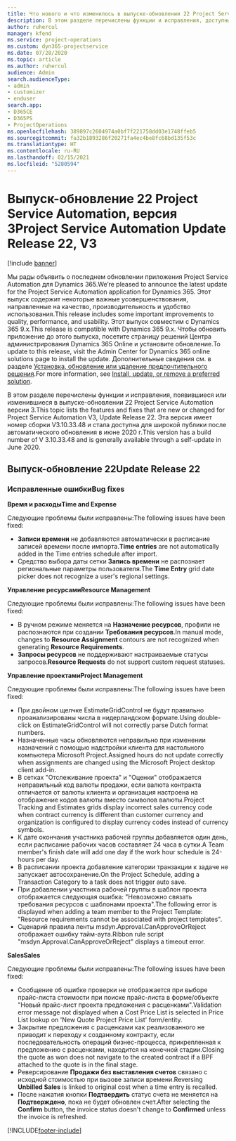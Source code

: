 ```yaml
---
title: Что нового и что изменилось в выпуске-обновлении 22 Project Service Automation версии 3
description: В этом разделе перечислены функции и исправления, доступные в выпуске-обновлении 22 Project Service Automation версии 3.
author: ruhercul
manager: kfend
ms.service: project-operations
ms.custom: dyn365-projectservice
ms.date: 07/28/2020
ms.topic: article
ms.author: ruhercul
audience: Admin
search.audienceType:
- admin
- customizer
- enduser
search.app:
- D365CE
- D365PS
- ProjectOperations
ms.openlocfilehash: 389897c2604974a0bf7f221758dd03e1748ffeb5
ms.sourcegitcommit: fa32b1893286f20271fa4ec4be8fc68bd135f53c
ms.translationtype: HT
ms.contentlocale: ru-RU
ms.lasthandoff: 02/15/2021
ms.locfileid: "5280594"
---
```

# <a name="project-service-automation-update-release-22-v3"></a><span data-ttu-id="6b48a-103">Выпуск-обновление 22 Project Service Automation, версия 3</span><span class="sxs-lookup"><span data-stu-id="6b48a-103">Project Service Automation Update Release 22, V3</span></span>

[!include [banner](../includes/psa-now-project-operations.md)]

<span data-ttu-id="6b48a-104">Мы рады объявить о последнем обновлении приложения Project Service Automation для Dynamics 365.</span><span class="sxs-lookup"><span data-stu-id="6b48a-104">We’re pleased to announce the latest update for the Project Service Automation application for Dynamics 365.</span></span> <span data-ttu-id="6b48a-105">Этот выпуск содержит некоторые важные усовершенствования, направленные на качество, производительность и удобство использования.</span><span class="sxs-lookup"><span data-stu-id="6b48a-105">This release includes some important improvements to quality, performance, and usability.</span></span> <span data-ttu-id="6b48a-106">Этот выпуск совместим с Dynamics 365 9.x.</span><span class="sxs-lookup"><span data-stu-id="6b48a-106">This release is compatible with Dynamics 365 9.x.</span></span> <span data-ttu-id="6b48a-107">Чтобы обновить приложение до этого выпуска, посетите страницу решений Центра администрирования Dynamics 365 Online и установите обновление.</span><span class="sxs-lookup"><span data-stu-id="6b48a-107">To update to this release, visit the Admin Center for Dynamics 365 online solutions page to install the update.</span></span> <span data-ttu-id="6b48a-108">Дополнительные сведения см. в разделе [Установка, обновление или удаление предпочтительного решения](https://docs.microsoft.com/power-platform/admin/install-remove-preferred-solution).</span><span class="sxs-lookup"><span data-stu-id="6b48a-108">For more information, see [Install, update, or remove a preferred solution](https://docs.microsoft.com/power-platform/admin/install-remove-preferred-solution).</span></span>

<span data-ttu-id="6b48a-109">В этом разделе перечислены функции и исправления, появившиеся или изменившиеся в выпуске-обновлении 22 Project Service Automation версии 3.</span><span class="sxs-lookup"><span data-stu-id="6b48a-109">This topic lists the features and fixes that are new or changed for Project Service Automation V3, Update Release 22.</span></span> <span data-ttu-id="6b48a-110">Эта версия имеет номер сборки V3.10.33.48 и стала доступна для широкой публики после автоматического обновления в июне 2020 г.</span><span class="sxs-lookup"><span data-stu-id="6b48a-110">This version has a build number of V 3.10.33.48 and is generally available through a self-update in June 2020.</span></span>

## <a name="update-release-22"></a><span data-ttu-id="6b48a-111">Выпуск-обновление 22</span><span class="sxs-lookup"><span data-stu-id="6b48a-111">Update Release 22</span></span>

### <a name="bug-fixes"></a><span data-ttu-id="6b48a-112">Исправленные ошибки</span><span class="sxs-lookup"><span data-stu-id="6b48a-112">Bug fixes</span></span>



<span data-ttu-id="6b48a-113">**Время и расходы**</span><span class="sxs-lookup"><span data-stu-id="6b48a-113">**Time and Expense**</span></span>

<span data-ttu-id="6b48a-114">Следующие проблемы были исправлены:</span><span class="sxs-lookup"><span data-stu-id="6b48a-114">The following issues have been fixed:</span></span>

- <span data-ttu-id="6b48a-115">**Записи времени** не добавляются автоматически в расписание записей времени после импорта.</span><span class="sxs-lookup"><span data-stu-id="6b48a-115">**Time entries** are not automatically added in the Time entries schedule after import.</span></span>
- <span data-ttu-id="6b48a-116">Средство выбора даты сетки **Запись времени** не распознает региональные параметры пользователя.</span><span class="sxs-lookup"><span data-stu-id="6b48a-116">The **Time Entry** grid date picker does not recognize a user's regional settings.</span></span>

<span data-ttu-id="6b48a-117">**Управление ресурсами**</span><span class="sxs-lookup"><span data-stu-id="6b48a-117">**Resource Management**</span></span>

<span data-ttu-id="6b48a-118">Следующие проблемы были исправлены:</span><span class="sxs-lookup"><span data-stu-id="6b48a-118">The following issues have been fixed:</span></span>

- <span data-ttu-id="6b48a-119">В ручном режиме меняется на **Назначение ресурсов**, профили не распознаются при создании **Требования ресурсов**.</span><span class="sxs-lookup"><span data-stu-id="6b48a-119">In manual mode, changes to **Resource Assignment** contours are not recognized when generating **Resource Requirements**.</span></span>
- <span data-ttu-id="6b48a-120">**Запросы ресурсов** не поддерживают настраиваемые статусы запросов.</span><span class="sxs-lookup"><span data-stu-id="6b48a-120">**Resource Requests** do not support custom request statuses.</span></span>

<span data-ttu-id="6b48a-121">**Управление проектами**</span><span class="sxs-lookup"><span data-stu-id="6b48a-121">**Project Management**</span></span>

<span data-ttu-id="6b48a-122">Следующие проблемы были исправлены:</span><span class="sxs-lookup"><span data-stu-id="6b48a-122">The following issues have been fixed:</span></span>

- <span data-ttu-id="6b48a-123">При двойном щелчке EstimateGridControl не будут правильно проанализированы числа в нидерландском формате.</span><span class="sxs-lookup"><span data-stu-id="6b48a-123">Using double-click on EstimateGridControl will not correctly parse Dutch format numbers.</span></span>
- <span data-ttu-id="6b48a-124">Назначенные часы обновляются неправильно при изменении назначений с помощью надстройки клиента для настольного компьютера Microsoft Project.</span><span class="sxs-lookup"><span data-stu-id="6b48a-124">Assigned hours do not update correctly when assignments are changed using the Microsoft Project desktop client add-in.</span></span>
- <span data-ttu-id="6b48a-125">В сетках "Отслеживание проекта" и "Оценки" отображается неправильный код валюты продажи, если валюта контракта отличается от валюты клиента и организация настроена на отображение кодов валюты вместо символов валюты.</span><span class="sxs-lookup"><span data-stu-id="6b48a-125">Project Tracking and Estimates grids display incorrect sales currency code when contract currency is different than customer currency and organization is configured to display currency codes instead of currency symbols.</span></span>
- <span data-ttu-id="6b48a-126">К дате окончания участника рабочей группы добавляется один день, если расписание рабочих часов составляет 24 часа в сутки.</span><span class="sxs-lookup"><span data-stu-id="6b48a-126">A Team member's finish date will add one day if the work hour schedule is 24-hours per day.</span></span>
- <span data-ttu-id="6b48a-127">В расписании проекта добавление категории транзакции к задаче не запускает автосохранение.</span><span class="sxs-lookup"><span data-stu-id="6b48a-127">On the Project Schedule, adding a Transaction Category to a task does not trigger auto save.</span></span>
- <span data-ttu-id="6b48a-128">При добавлении участника рабочей группы в шаблон проекта отображается следующая ошибка: "Невозможно связать требования ресурсов с шаблонами проекта".</span><span class="sxs-lookup"><span data-stu-id="6b48a-128">The following error is displayed when adding a team member to the Project Template: "Resource requirements cannot be associated with project templates".</span></span> 
- <span data-ttu-id="6b48a-129">Сценарий правила ленты msdyn.Approval.CanApproveOrReject отображает ошибку тайм-аута.</span><span class="sxs-lookup"><span data-stu-id="6b48a-129">Ribbon rule script "msdyn.Approval.CanApproveOrReject" displays a timeout error.</span></span>

<span data-ttu-id="6b48a-130">**Sales**</span><span class="sxs-lookup"><span data-stu-id="6b48a-130">**Sales**</span></span>

<span data-ttu-id="6b48a-131">Следующие проблемы были исправлены:</span><span class="sxs-lookup"><span data-stu-id="6b48a-131">The following issues have been fixed:</span></span>

- <span data-ttu-id="6b48a-132">Сообщение об ошибке проверки не отображается при выборе прайс-листа стоимости при поиске прайс-листа в форме/объекте "Новый прайс-лист проекта предложения с расценками".</span><span class="sxs-lookup"><span data-stu-id="6b48a-132">Validation error message not displayed when a Cost Price List is selected in Price List lookup on 'New Quote Project Price List' form/entity.</span></span>
- <span data-ttu-id="6b48a-133">Закрытие предложения с расценками как реализованного не приводит к переходу к созданному контракту, если последовательность операций бизнес-процесса, прикрепленная к предложению с расценками, находится на конечной стадии.</span><span class="sxs-lookup"><span data-stu-id="6b48a-133">Closing the quote as won does not navigate to the created contract if a BPF attached to the quote is in the final stage.</span></span>
- <span data-ttu-id="6b48a-134">Реверсирование **Продажи без выставления счетов** связано с исходной стоимостью при вызове записи времени.</span><span class="sxs-lookup"><span data-stu-id="6b48a-134">Reversing **Unbilled Sales** is linked to original cost when a time entry is recalled.</span></span>
- <span data-ttu-id="6b48a-135">После нажатия кнопки **Подтвердить** статус счета не меняется на **Подтверждено**, пока не будет обновлен счет.</span><span class="sxs-lookup"><span data-stu-id="6b48a-135">After selecting the **Confirm** button, the invoice status doesn't change to **Confirmed** unless the invoice is refreshed.</span></span>


[!INCLUDE[footer-include](../includes/footer-banner.md)]